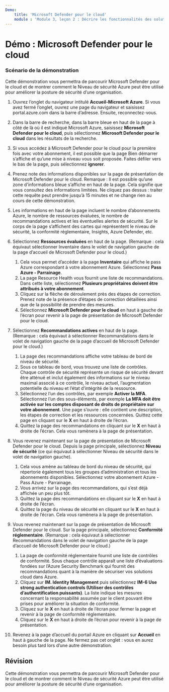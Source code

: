 ```yaml
---
Demo:
    title: 'Microsoft Defender pour le cloud'
    module : 'Module 3, leçon 2 : Décrire les fonctionnalités des solutions de sécurité Microsoft : Décrire les fonctionnalités de gestion de la sécurité d’Azure'
---
```


# Démo : Microsoft Defender pour le cloud

### Scénario de la démonstration

Cette démonstration vous permettra de parcourir Microsoft Defender pour le cloud et de montrer comment le Niveau de sécurité Azure peut être utilisé pour améliorer la posture de sécurité d’une organisation.

1. Ouvrez l’onglet du navigateur intitulé **Accueil-Microsoft Azure**.  Si vous avez fermé l’onglet, ouvrez une page du navigateur et saisissez portal.azure.com dans la barre d’adresse. Ensuite, reconnectez-vous.

1. Dans la barre de recherche, dans la barre bleue en haut de la page à côté de là où il est indiqué Microsoft Azure, saisissez **Microsoft Defender pour le cloud**, puis sélectionnez **Microsoft Defender pour le cloud** dans les résultats de la recherche.

1. Si vous accédez à Microsoft Defender pour le cloud pour la première fois avec votre abonnement, il est possible que la page Bien démarrer s’affiche et qu’une mise à niveau vous soit proposée.  Faites défiler vers le bas de la page, puis sélectionnez **ignorer**.

1. Prenez note des informations disponibles sur la page de présentation de Microsoft Defender pour le cloud.  Remarque : Il est possible qu’une zone d’informations bleue s’affiche en haut de la page. Cela signifie que vous consultez des informations limitées.  Ne cliquez pas dessus : traiter cette requête peut prendre jusqu’à 15 minutes et ne change rien au cours de cette démonstration.

1. Les informations en haut de la page incluent le nombre d’abonnements Azure, le nombre de ressources évaluées, le nombre de recommandations actives et les éventuelles alertes de sécurité.  Sur le corps de la page s’affichent des cartes qui représentent le niveau de sécurité, la conformité réglementaire, Insights, Azure Defender, etc.  

1. Sélectionnez **Ressources évaluées** en haut de la page.  (Remarque : cela équivaut sélectionner Inventaire dans le volet de navigation gauche de la page d’accueil de Microsoft Defender pour le cloud.)
    1. Cela vous permet d’accéder à la page **Inventaire** qui affiche le pass Azure correspondant à votre abonnement Azure.  Sélectionnez **Pass Azure - Parrainage**.
    1. La page Resource Health vous fournit une liste de recommandations.  Dans cette liste, sélectionnez **Plusieurs propriétaires doivent être attribués à votre abonnement**.
    1. Cliquez sur la flèche de déroulement près des étapes de correction. Prenez note de la présence d’étapes de correction détaillées ainsi que de la possibilité de prendre des mesures.  
    1. Sélectionnez **Microsoft Defender pour le cloud** en haut à gauche de l’écran pour revenir à la page de présentation de Microsoft Defender pour le cloud.

1. Sélectionnez **Recommandations actives** en haut de la page.  (Remarque : cela équivaut à sélectionner Recommandations dans le volet de navigation gauche de la page d’accueil de Microsoft Defender pour le cloud.)
    1. La page des recommandations affiche votre tableau de bord de niveau de sécurité.
    1. Sous ce tableau de bord, vous trouvez une liste de contrôles. Chaque contrôle de sécurité représente un risque de sécurité devant être atténué et inclut également des informations sur le niveau maximal associé à ce contrôle, le niveau actuel, l’augmentation potentielle du niveau et l’état d’intégrité de la ressource.  
    1. Sélectionnez l’un des contrôles, par exemple **Activer la MFA**.  Sélectionnez l’un des sous-éléments, par exemple **La MFA doit être activée sur les comptes disposant de droits de propriétaire sur votre abonnement**.  Une page s’ouvre : elle contient une description, les étapes de correction et les ressources concernées. Quittez cette page en cliquant sur le **X** en haut à droite de l’écran.
    1. Quittez la page des recommandations en cliquant sur le **X** en haut à droite de l’écran. Cela vous ramènera à la page de présentation.

1. Vous revenez maintenant sur la page de présentation de Microsoft Defender pour le cloud.  Depuis la page principale, sélectionnez **Niveau de sécurité** (ce qui équivaut à sélectionner Niveau de sécurité dans le volet de navigation gauche).
    1. Cela vous amène au tableau de bord du niveau de sécurité,  qui répertorie également tous les groupes d’administration et tous les abonnements disponibles.  Sélectionnez votre abonnement Azure - Pass Azure - Parrainage.
    1. Vous arrivez sur la page des recommandations, qui s’est déjà affichée un peu plus tôt.
    1. Quittez la page des recommandations en cliquant sur le **X** en haut à droite de l’écran.
    1. Quittez la page du niveau de sécurité en cliquant sur le **X** en haut à droite de l’écran. Cela vous ramènera à la page de présentation.

1. Vous revenez maintenant sur la page de présentation de Microsoft Defender pour le cloud.  Sur la page principale, sélectionnez **Conformité réglementaire**. (Remarque : cela équivaut à sélectionner Recommandations dans le volet de navigation gauche de la page d’accueil de Microsoft Defender pour le cloud.)
    1. La page de conformité réglementaire fournit une liste de contrôles de conformité.  Sous chaque contrôle apparaît une liste d’évaluations fondées sur l’Azure Security Benchmark qui fournit des recommandations quant à la manière de sécuriser vos solutions cloud dans Azure.
    1. Cliquez sur **IM. Identity Management** puis sélectionnez **IM-6 Use strong authentication controls (Utiliser des contrôles d’authentification puissants)**.  La liste indique les mesures concernant la responsabilité assumée par le client pouvant être prises pour améliorer la situation de conformité.
    1. Cliquez sur le **X** en haut à droite de l’écran pour fermer la page et revenir à la page de conformité réglementaire.
    1. Cliquez sur le **X** en haut à droite de l’écran pour revenir à la page de présentation.

1. Revenez à la page d’accueil du portail Azure en cliquant sur **Accueil** en haut à gauche de la page.  Ne fermez pas cet onglet : vous en aurez besoin plus tard lors d’une autre démonstration.

## Révision

Cette démonstration vous permettra de parcourir Microsoft Defender pour le cloud et de montrer comment le Niveau de sécurité Azure peut être utilisé pour améliorer la posture de sécurité d’une organisation.
